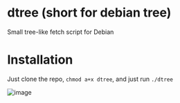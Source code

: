 # dtree (short for debian tree)
Small tree-like fetch script for Debian

# Installation
Just clone the repo, `chmod a+x dtree`, and just run `./dtree`

![image](https://github.com/user-attachments/assets/349c618c-b003-41f2-8a9b-ca9e597fadff)

